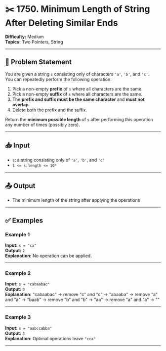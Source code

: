 # ✂️ 1750. Minimum Length of String After Deleting Similar Ends

**Difficulty:** Medium  
**Topics:** Two Pointers, String

---

## 📝 Problem Statement

You are given a string `s` consisting only of characters `'a'`, `'b'`, and `'c'`.  
You can repeatedly perform the following operation:

1. Pick a non-empty **prefix** of `s` where all characters are the same.
2. Pick a non-empty **suffix** of `s` where all characters are the same.
3. The **prefix and suffix must be the same character** and **must not overlap**.
4. Delete both the prefix and the suffix.

Return the **minimum possible length** of `s` after performing this operation any number of times (possibly zero).

---

## 📥 Input

- `s`: a string consisting only of `'a'`, `'b'`, and `'c'`
- `1 <= s.length <= 10⁵`

---

## 📤 Output

- The minimum length of the string after applying the operations

---

## ✅ Examples

### Example 1

**Input:** `s = "ca"`  
**Output:** `2`  
**Explanation:** No operation can be applied.

---

### Example 2

**Input:** `s = "cabaabac"`  
**Output:** `0`  
**Explanation:**
"cabaabac" → remove "c" and "c" → "abaaba"
→ remove "a" and "a" → "baab"
→ remove "b" and "b" → "aa"
→ remove "a" and "a" → ""

---

### Example 3

**Input:** `s = "aabccabba"`  
**Output:** `3`  
**Explanation:** Optimal operations leave `"cca"`

---
